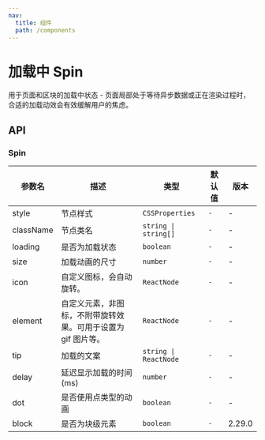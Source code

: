 ```yaml
---
nav:
  title: 组件
  path: /components
---
```


# 加载中 Spin

用于页面和区块的加载中状态 - 页面局部处于等待异步数据或正在渲染过程时，合适的加载动效会有效缓解用户的焦虑。

## API
### Spin

|参数名|描述|类型|默认值|版本|
|---|---|---|---|---|
|style|节点样式|`CSSProperties`|`-`|-|
|className|节点类名|`string \| string[]`|`-`|-|
|loading|是否为加载状态|`boolean`|`-`|-|
|size|加载动画的尺寸|`number`|`-`|-|
|icon|自定义图标，会自动旋转。|`ReactNode`|`-`|-|
|element|自定义元素，非图标，不附带旋转效果。可用于设置为 gif 图片等。|`ReactNode`|`-`|-|
|tip|加载的文案|`string \| ReactNode`|`-`|-|
|delay|延迟显示加载的时间 (ms)|`number`|`-`|-|
|dot|是否使用点类型的动画|`boolean`|`-`|-|
|block|是否为块级元素|`boolean`|`-`|2.29.0|

